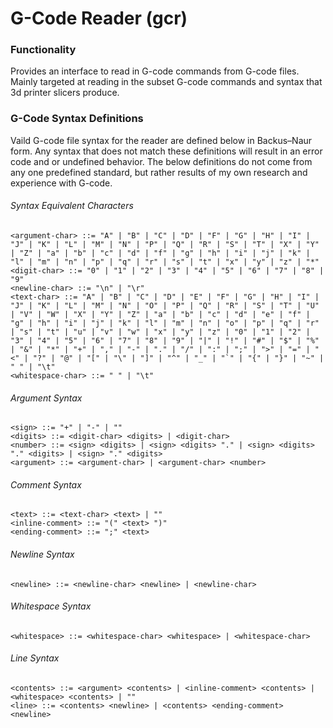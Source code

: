 # G-Code Reader (gcr)

### Functionality
Provides an interface to read in G-code commands from G-code files. Mainly targeted at reading in the subset G-code commands and syntax that 3d printer slicers produce.

### G-Code Syntax Definitions
Vaild G-code file syntax for the reader are defined below in Backus–Naur form. Any syntax that does not match these definitions will result in an error code and or undefined behavior. The below definitions do not come from any one predefined standard, but rather results of my own research and experience with G-code.

###### Syntax Equivalent Characters
```
<argument-char> ::= "A" | "B" | "C" | "D" | "F" | "G" | "H" | "I" | "J" | "K" | "L" | "M" | "N" | "P" | "Q" | "R" | "S" | "T" | "X" | "Y" | "Z" | "a" | "b" | "c" | "d" | "f" | "g" | "h" | "i" | "j" | "k" | "l" | "m" | "n" | "p" | "q" | "r" | "s" | "t" | "x" | "y" | "z" | "*"
<digit-char> ::= "0" | "1" | "2" | "3" | "4" | "5" | "6" | "7" | "8" | "9"
<newline-char> ::= "\n" | "\r"
<text-char> ::= "A" | "B" | "C" | "D" | "E" | "F" | "G" | "H" | "I" | "J" | "K" | "L" | "M" | "N" | "O" | "P" | "Q" | "R" | "S" | "T" | "U" | "V" | "W" | "X" | "Y" | "Z" | "a" | "b" | "c" | "d" | "e" | "f" | "g" | "h" | "i" | "j" | "k" | "l" | "m" | "n" | "o" | "p" | "q" | "r" | "s" | "t" | "u" | "v" | "w" | "x" | "y" | "z" | "0" | "1" | "2" | "3" | "4" | "5" | "6" | "7" | "8" | "9" | "|" | "!" | "#" | "$" | "%" | "&" | "*" | "+" | "," | "-" | "." | "/" | ":" | ";" | ">" | "=" | "<" | "?" | "@" | "[" | "\" | "]" | "^" | "_" | "`" | "{" | "}" | "~" | " " | "\t"
<whitespace-char> ::= " " | "\t"
```

###### Argument Syntax
```
<sign> ::= "+" | "-" | ""
<digits> ::= <digit-char> <digits> | <digit-char>
<number> ::= <sign> <digits> | <sign> <digits> "." | <sign> <digits> "." <digits> | <sign> "." <digits>
<argument> ::= <argument-char> | <argument-char> <number>
```

###### Comment Syntax
```
<text> ::= <text-char> <text> | ""
<inline-comment> ::= "(" <text> ")"
<ending-comment> ::= ";" <text>
```

###### Newline Syntax
```
<newline> ::= <newline-char> <newline> | <newline-char>
```

###### Whitespace Syntax
```
<whitespace> ::= <whitespace-char> <whitespace> | <whitespace-char>
```

###### Line Syntax
```
<contents> ::= <argument> <contents> | <inline-comment> <contents> | <whitespace> <contents> | ""
<line> ::= <contents> <newline> | <contents> <ending-comment> <newline>
```
